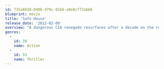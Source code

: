 ```yaml
---
id: 735a6038-0406-479c-92b6-a8e8cf72ab66
blueprint: movie
title: 'Safe House'
release_date: '2012-02-09'
overview: "A dangerous CIA renegade resurfaces after a decade on the run. When the safe house he's remanded to is attacked by mercenaries, a rookie operative escapes with him. Now, the unlikely allies must stay alive long enough to uncover who wants them dead."
genres:
  -
    id: 28
    name: Action
  -
    id: 53
    name: Thriller
---
```

